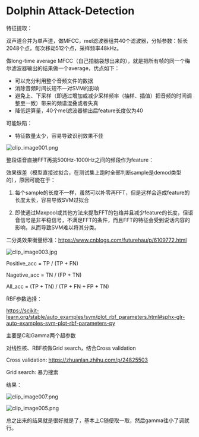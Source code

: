 # Dolphin Attack-Detection

特征提取：

双声道合并为单声道，做MFCC，mel滤波器组共40个滤波器，分帧参数：帧长2048个点，每次移动512个点，采样频率48kHz。

做long-time average MFCC（自己拍脑袋想出来的），就是把所有帧的同一个梅尔滤波器输出的结果做一个average，优点如下：

* 可以充分利用整个音频文件的数据
* 消除音频时间长短不一对SVM的影响
* 避免上、下采样（即通过增加或减少采样频率（抽样、插值）把音频的时间调整至一致）带来的频谱混叠或者失真
* 降低运算量，40个mel滤波器输出后feature长度仅为40

可能缺陷：

* 特征数量太少，容易导致识别效果不佳

![clip_image001.png](https://i.loli.net/2019/12/28/Xv7wiHZnt6UO31k.png)

整段语音直接FFT再挑500Hz-1000Hz之间的频段作为feature：

效果很差（模型直接过拟合，在测试集上跑时全部判断sample是demod类型的），原因可能在于：

1.  每个sample的长度不一样，虽然可以补零再FFT，但是这样会造成feature的长度太长，容易导致SVM过拟合

2.  即使通过Maxpool或其他方法来提取FFT的包络并且减少feature的长度，但语音信号是非平稳信号，不满足FFT的条件，而且FFT的特征会受到说话内容的影响，从而导致SVM难以将其分类。






二分类效果衡量标准：https://www.cnblogs.com/futurehau/p/6109772.html

![clip_image003.jpg](https://i.loli.net/2019/12/28/VZ6BtwAExC4p2sI.jpg)

Positive_acc = TP / (TP + FN)

Nagetive_acc = TN / (FP + TN)

All_acc = (TP + TN) / (TP + FN + FP + TN)

 

RBF参数选择：

https://scikit-learn.org/stable/auto_examples/svm/plot_rbf_parameters.html#sphx-glr-auto-examples-svm-plot-rbf-parameters-py

主要是C和Gamma两个超参数

 

对线性核、RBF核做Grid search，结合Cross validation

Cross validation: https://zhuanlan.zhihu.com/p/24825503

Grid search: 暴力搜索

结果：

![clip_image007.png](https://i.loli.net/2019/12/28/UCGVeRQYDW1kxzu.png)

![clip_image005.png](https://i.loli.net/2019/12/28/Uk1oNEyPupwsvh6.png)

总之出来的结果就是很好就是了，基本上C随便取一取，然后gamma往小了调就行。

